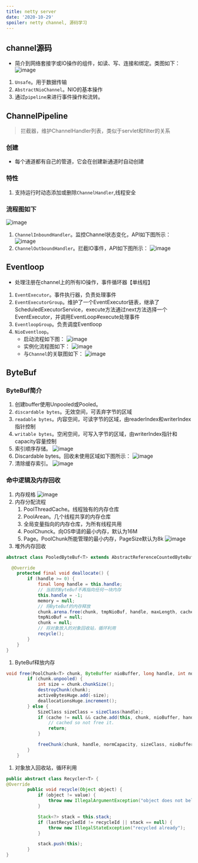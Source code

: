```yaml
---
title: netty server
date: '2020-10-29'
spoiler: netty channel, 源码学习
---
```

## channel源码
- 简介到网络套接字或IO操作的组件，如读、写、连接和绑定。类图如下：
![image](./channel-4.1.53.png)
1. `Unsafe`。用于数据传输
1. `AbstractNioChannel`。NIO的基本操作
1. 通过`pipeline`来进行事件操作和流转。

## ChannelPipeline
> 拦截器，维护ChannelHandler列表，类似于servlet和filter的关系
### 创建
- 每个通道都有自己的管道，它会在创建新通道时自动创建
### 特性
1. 支持运行时动态添加或删除`ChannelHandler`,线程安全
### 流程图如下
![image](./channel-pipline-flow.png)
1. `ChannelInboundHandler`。监控Channel状态变化，API如下图所示：
![image](./ChannelInboundHandler-api.png)
1. `ChannelOutboundHandler`。拦截IO事件，API如下图所示：
![image](./ChannelOutboundHandler-api.png)

## Eventloop
- 处理注册在channel上的所有IO操作，事件循环器【单线程】
1. `EventExecutor`。事件执行器，负责处理事件
1. `EventExecutorGroup`。维护了一个EventExecutor链表，继承了ScheduledExecutorService，execute方法通过next方法选择一个EventExecutor，并调用EventLoop#execute处理事件
1. `EventloopGroup`。负责调度Eventloop
1. `NioEventloop`。
    - 启动流程如下图：
    ![image](./NioEventLoop-start.png)
    - 实例化流程图如下：
    ![image](./NioEventLoop-sequence.png)
    - 与`Channel`的关联图如下：
    ![image](./NioEventLoop-Channel.png)
## ByteBuf
### ByteBuf简介
1. 创建buffer使用Unpooled或Pooled。
1. `discardable bytes`。无效空间，可丢弃字节的区域
1. `readable bytes`。内容空间，可读字节的区域，由readerIndex和writerIndex指针控制
1. `writable bytes`。空闲空间，可写入字节的区域，由writerIndex指针和capacity容量控制
1. 索引顺序存储。
![image](./Sequential-Access-Indexing.png)
1. Discardable bytes。回收未使用区域如下图所示：
![image](./discardReadBytes-flow.png)
1. 清除缓存索引。
![image](./clearing-index.png)

### 命中逻辑及内存回收
1. 内存规格
![image](./memory-region-cache.png)
1. 内存分配流程
    1. PoolThreadCache。线程独有的内存仓库
    1. PoolArean。几个线程共享的内存仓库
    1. 全局变量指向的内存仓库，为所有线程共用
    1. PoolChunck。向OS申请的最小内存，默认为16M
    1. Page。PoolChunk所能管理的最小内存，PageSize默认为8k
    ![image](./memory.png)
1. 堆外内存回收
```java
abstract class PooledByteBuf<T> extends AbstractReferenceCountedByteBuf {

  @Override
    protected final void deallocate() {
        if (handle >= 0) {
            final long handle = this.handle;
            // 当前的ByteBuf不再指向任何一块内存
            this.handle = -1;
            memory = null;
            // 将ByteBuf的内存释放
            chunk.arena.free(chunk, tmpNioBuf, handle, maxLength, cache);
            tmpNioBuf = null;
            chunk = null;
            // 将对象放入的对象回收站，循环利用
            recycle();
        }
    }
}
```
1. ByteBuf释放内存
```java
void free(PoolChunk<T> chunk, ByteBuffer nioBuffer, long handle, int normCapacity, PoolThreadCache cache) {
        if (chunk.unpooled) {
            int size = chunk.chunkSize();
            destroyChunk(chunk);
            activeBytesHuge.add(-size);
            deallocationsHuge.increment();
        } else {
            SizeClass sizeClass = sizeClass(handle);
            if (cache != null && cache.add(this, chunk, nioBuffer, handle, normCapacity, sizeClass)) {
                // cached so not free it.
                return;
            }

            freeChunk(chunk, handle, normCapacity, sizeClass, nioBuffer, false);
        }
    }
```
1. 对象放入回收站，循环利用
```java
public abstract class Recycler<T> {
@Override
        public void recycle(Object object) {
            if (object != value) {
                throw new IllegalArgumentException("object does not belong to handle");
            }

            Stack<?> stack = this.stack;
            if (lastRecycledId != recycleId || stack == null) {
                throw new IllegalStateException("recycled already");
            }

            stack.push(this);
        }
}
```